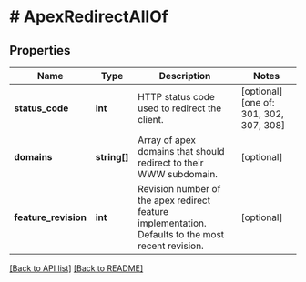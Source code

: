 # # ApexRedirectAllOf

## Properties

Name | Type | Description | Notes
------------ | ------------- | ------------- | -------------
**status_code** | **int** | HTTP status code used to redirect the client. | [optional]  [one of: 301, 302, 307, 308]
**domains** | **string[]** | Array of apex domains that should redirect to their WWW subdomain. | [optional] 
**feature_revision** | **int** | Revision number of the apex redirect feature implementation. Defaults to the most recent revision. | [optional] 


[[Back to API list]](../../README.md#endpoints) [[Back to README]](../../README.md)
